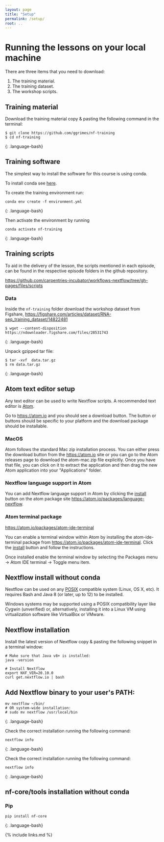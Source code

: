 ```yaml
---
layout: page
title: "Setup"
permalink: /setup/
root: ..
---
```


# Running the lessons on your local machine

There are three items that you need to download:

1. The training material.
2. The training dataset.
3. The workshop scripts.

## Training material

Download the training material copy & pasting the following command in the terminal:

~~~
$ git clone https://github.com/ggrimes/nf-training
$ cd nf-training
~~~
{: .language-bash}


## Training software

The simplest way to install the software for this course is using conda.

To install conda see [here](https://carpentries-incubator.github.io/introduction-to-conda-for-data-scientists/setup/).



To create the training environment run:

~~~
conda env create -f environment.yml
~~~
{: .language-bash}

Then activate the environment by running

~~~
conda activate nf-training
~~~
{: .language-bash}

## Training scripts

To aid in the delivery of the lesson, the scripts mentioned in each episode, can be found in the respective episode folders in the github repository.

https://github.com/carpentries-incubator/workflows-nextflow/tree/gh-pages/files/scripts


### Data

Inside the `nf-training` folder download the workshop dataset from Figshare, https://figshare.com/articles/dataset/RNA-seq_training_dataset/14822481

~~~
$ wget --content-disposition https://ndownloader.figshare.com/files/28531743
~~~
{: .language-bash}

Unpack gzipped tar file:
~~~
$ tar -xvf  data.tar.gz
$ rm data.tar.gz
~~~
{: .language-bash}

## Atom text editor setup

Any text editor can be used to write Nextflow scripts. A recommended text editor is [Atom](https://atom.io/).

Go to https://atom.io and you should see a download button. The button or buttons should be specific to your platform and the download package should be  installable.

### MacOS

Atom follows the standard Mac zip installation process. You can either press the download button from the https://atom.io site or you can go to the Atom releases page to download the atom-mac.zip file explicitly. Once you have that file, you can click on it to extract the application and then drag the new Atom application into your "Applications" folder.

### Nextflow language support in Atom

You can add Nextflow language support in Atom by clicking the [install](atom://settings-view/show-package?package=language-nextflow) button on the  atom package site https://atom.io/packages/language-nextflow.

### Atom terminal package

https://atom.io/packages/atom-ide-terminal

You can enable a terminal window within Atom by installing the atom-ide-terminal package from https://atom.io/packages/atom-ide-terminal. Click the [install](atom://settings-view/show-package?package=atom-ide-terminal) button and follow the instructions.

Once installed enable the terminal window by selecting the Packages menu -> Atom IDE terminal -> Toggle menu item.

## Nextflow install without conda

Nextflow can be used on any [POSIX](https://en.wikipedia.org/wiki/POSIX) compatible system (Linux, OS X, etc). It requires Bash and Java 8 (or later, up to 12) to be installed.

Windows systems may be supported using a POSIX compatibility layer like Cygwin (unverified) or, alternatively, installing it into a Linux VM using virtualization software like VirtualBox or VMware.

## Nextflow installation

Install the latest version of Nextflow copy & pasting the following snippet in a terminal window:

~~~
# Make sure that Java v8+ is installed:
java -version

# Install Nextflow
export NXF_VER=20.10.0
curl get.nextflow.io | bash
~~~


## Add Nextflow binary to your user's PATH:
~~~
mv nextflow ~/bin/
# OR system-wide installation:
# sudo mv nextflow /usr/local/bin
~~~
{: .language-bash}

Check the correct installation running the following command:

~~~
nextflow info
~~~
{: .language-bash}

Check the correct installation running the following command:

~~~
nextflow info
~~~
{: .language-bash}

## nf-core/tools installation without conda

### Pip

~~~
pip install nf-core
~~~
{: .language-bash}

{% include links.md %}
